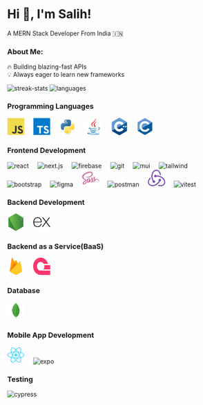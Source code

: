 <!---
salih-kv/salih-kv is a ✨ special ✨ repository because its `README.md` (this file) appears on your GitHub profile.
You can click the Preview link to take a look at your changes.
--->

<h1>Hi 👋, I'm Salih!</h1>
A MERN Stack Developer From India 🇮🇳

###

### About Me:
<p align="left">
🔥 Building blazing-fast APIs <br>
💡 Always eager to learn new frameworks
</p>


<!-- 
<div>
  
[![GitHub Streak](https://github-readme-streak-stats.herokuapp.com?user=salih-kv&theme=github-dark&mode=weekly)](https://git.io/streak-stats)
</div>
--> 

<div>
  <img src="https://github-readme-streak-stats.herokuapp.com?user=salih-kv&theme=github-dark&mode=weekly" alt="streak-stats" />
  <img src="https://github-readme-stats.vercel.app/api/top-langs?username=salih-kv&show_icons=true&locale=en&layout=compact&theme=transparent&border_color=38d353" alt="languages" />
</div>

### Programming Languages
<div align="left">
  <img src="https://raw.githubusercontent.com/devicons/devicon/master/icons/javascript/javascript-original.svg" height="40" alt="javascript"  />
  <img width="12" />
  <img src="https://raw.githubusercontent.com/devicons/devicon/master/icons/typescript/typescript-original.svg" height="40" alt="typescript"  />
  <img width="12" />
  <img src="https://raw.githubusercontent.com/devicons/devicon/master/icons/python/python-original.svg" height="40" alt="python"  />
  <img width="12" />
  <img src="https://raw.githubusercontent.com/devicons/devicon/master/icons/java/java-original.svg" height="40" alt="java"  />
  <img width="12" />
  <img src="https://raw.githubusercontent.com/devicons/devicon/master/icons/cplusplus/cplusplus-original.svg" height="40" alt="cpp"  />
  <img width="12" />
  <img src="https://raw.githubusercontent.com/devicons/devicon/master/icons/c/c-original.svg" height="40" alt="c"  />
  <img width="12" />
</div>

### Frontend Development
<div align="left">
  <img src="https://cdn.jsdelivr.net/gh/devicons/devicon/icons/react/react-original.svg" height="40" alt="react"  />
  <img width="12" />
  <img src="https://www.drupal.org/files/project-images/nextjs-icon-dark-background.png" height="40" alt="next.js"  />
  <img width="12" />
<!--   <img src="https://cdn.jsdelivr.net/gh/devicons/devicon/icons/javascript/javascript-original.svg" height="40" alt="javascript"  />
  <img width="12" /> -->
  <img src="https://www.vectorlogo.zone/logos/firebase/firebase-icon.svg" height="40" alt="firebase"  />
  <img width="12" />
  <img src="https://cdn.jsdelivr.net/gh/devicons/devicon/icons/git/git-original.svg" height="40" alt="git"  />
  <img width="12" />
  <img src="https://cdn.worldvectorlogo.com/logos/material-ui-1.svg" height="40" alt="mui"  />
  <img width="12" />
  <img src="https://www.vectorlogo.zone/logos/tailwindcss/tailwindcss-icon.svg" height="40" alt="tailwind"  />
  <img width="12" />
  <img src="https://cdn.jsdelivr.net/gh/devicons/devicon/icons/bootstrap/bootstrap-original.svg" height="40" alt="bootstrap"  />
  <img width="12" />
  <img src="https://cdn.jsdelivr.net/gh/devicons/devicon/icons/figma/figma-original.svg" height="40" alt="figma"  />
  <img width="12" />
<!--   <img src="https://cdn.jsdelivr.net/gh/devicons/devicon/icons/html5/html5-original.svg" height="40" alt="html5"  />
  <img width="12" />
  <img src="https://cdn.jsdelivr.net/gh/devicons/devicon/icons/css3/css3-original.svg" height="40" alt="css3"  />
  <img width="12" /> -->
<!--   <img src="https://cdn.jsdelivr.net/gh/devicons/devicon/icons/npm/npm-original-wordmark.svg" height="40" alt="npm"  />
  <img width="12" /> -->
  <img src="https://raw.githubusercontent.com/devicons/devicon/master/icons/sass/sass-original.svg" height="40" alt="sass"  />
  <img width="12" />
  <img src="https://www.vectorlogo.zone/logos/getpostman/getpostman-icon.svg" height="40" alt="postman"  />
  <img width="12" />
  <img src="https://raw.githubusercontent.com/devicons/devicon/master/icons/redux/redux-original.svg" height="40" alt="redux"  />
  <img width="12" />
  <img src="https://vitest.dev/logo-shadow.svg" height="40" alt="vitest"  />
  <img width="12" />
</div>

### Backend Development
<div align="left">
  <img src="https://raw.githubusercontent.com/devicons/devicon/master/icons/nodejs/nodejs-original.svg" height="40" alt="nodejs"  />
  <img width="12" />
  <img src="https://raw.githubusercontent.com/devicons/devicon/master/icons/express/express-original.svg" height="40" alt="express"  />
  <img width="12" />
</div>

### Backend as a Service(BaaS)
<div align="left">
  <img src="https://raw.githubusercontent.com/devicons/devicon/master/icons/firebase/firebase-original.svg" height="40" alt="firebase"  />
  <img width="12" />
  <img src="https://raw.githubusercontent.com/devicons/devicon/master/icons/appwrite/appwrite-original.svg" height="40" alt="appwrite"  />
  <img width="12" />
</div>

### Database
<div align="left">
  <img src="https://raw.githubusercontent.com/devicons/devicon/master/icons/mongodb/mongodb-original.svg" height="40" alt="mongodb"  />
  <img width="12" />
</div>

### Mobile App Development
<div align="left">
  <img src="https://raw.githubusercontent.com/devicons/devicon/master/icons/react/react-original.svg" height="40" alt="react-native"  />
  <img width="12" />
  <img src="https://www.svgrepo.com/show/341805/expo.svg" height="40" alt="expo"  />
  <img width="12" />
</div>

### Testing
<div align="left">
  <img src="https://raw.githubusercontent.com/simple-icons/simple-icons/6e46ec1fc23b60c8fd0d2f2ff46db82e16dbd75f/icons/cypress.svg" height="40" alt="cypress"  />
  <img width="12" />
</div>

<!---
<div align="left">
  <img src="https://raw.githubusercontent.com/devicons/devicon/master/icons/photoshop/photoshop-line.svg" height="40" alt="photoshop"  />
  <img width="12" />
  <img src="https://www.vectorlogo.zone/logos/adobe_illustrator/adobe_illustrator-icon.svg" height="40" alt="illustrator"  />
  <img width="12" />
</div>
--->

<!---
## 📫 Let's Connect

If you'd like to collaborate on a project, have a question, or just want to chat, feel free to reach out to me:

- LinkedIn: [Your LinkedIn Profile](https://www.linkedin.com/in/yourprofile/)
- Email: your.email@example.com
--->



